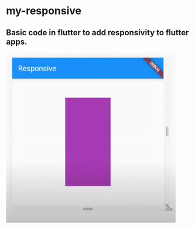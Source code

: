# my-responsive
## Basic code in flutter to add responsivity to flutter apps.
![alt text](https://raw.githubusercontent.com/gurudevssutar/my-responsive/master/responsive.JPG)



